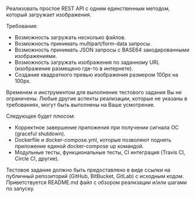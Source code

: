 Реализовать простое REST API с одним единственным методом, который загружает изображения.

Требования:
- Возможность загружать несколько файлов.
- Возможность принимать multipart/form-data запросы.
- Возможность принимать JSON запросы с BASE64 закодированными изображениями.
- Возможность загружать изображения по заданному URL (изображение размещено где-то в интернете).
- Создание квадратного превью изображения размером 100px на 100px.

Временем и инструментом для выполнение тестового задания Вы не ограничены. Любые другие аспекты реализации, которые не указаны в требованиях, могут быть выполнены на Ваше усмотрение.

Следующее будет плюсом:
- Корректное завершение приложения при получении сигнала ОС (graceful shutdown).
- Dockerfile и docker-compose.yml, которые позволяют поднять приложение единой docker-compose up командой.
- Модульные тесты, функциональные тесты, CI интеграция (Travis CI, Circle CI, другие).

Тестовое задание должно быть предоставлено в виде ссылки на публичный репозиторий (GitHub, BitBucket, GitLab) с исходным кодом. Приветствуется README.md файл с обзором реализации и/или шагами по запуску.
